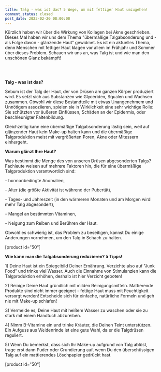 ```yaml
---
title: Talg - was ist das? 5 Wege, um mit fettiger Haut umzugehen!
comment_status: closed
post_date: 2023-02-20 08:00:00
---
```

<!-- wp:paragraph -->
<p>Kürzlich haben wir über die Wirkung von Kollagen bei Akne geschrieben. Dieses Mal haben wir uns dem Thema "übermäßige Talgabsonderung und - als Folge davon - glänzende Haut" gewidmet. Es ist ein aktuelles Thema, denn Menschen mit fettiger Haut klagen vor allem im Frühjahr und Sommer über dieses Problem. Schauen wir uns an, was Talg ist und wie man den unschönen Glanz bekämpft!</p>
<!-- /wp:paragraph -->

<!-- wp:spacer {"height":"35px"} -->
<div style="height:35px" aria-hidden="true" class="wp-block-spacer"></div>
<!-- /wp:spacer -->

<!-- wp:paragraph -->
<p><strong>Talg - was ist das?</strong></p>
<!-- /wp:paragraph -->

<!-- wp:paragraph -->
<p>Sebum ist der Talg der Haut, der von Drüsen am ganzen Körper produziert wird. Es setzt sich aus Substanzen wie Glyceriden, Squalen und Wachsen zusammen. Obwohl wir diese Bestandteile mit etwas Unangenehmem und Unnötigem assoziieren, spielen sie in Wirklichkeit eine sehr wichtige Rolle: Sie schützten vor äußeren Einflüssen, Schäden an der Epidermis, oder beschleunigter Faltenbildung.</p>
<!-- /wp:paragraph -->

<!-- wp:paragraph -->
<p>Gleichzeitig kann eine übermäßige Talgabsonderung lästig sein, weil auf glänzender Haut kein Make-up halten kann und die übermäßige Talgproduktion meist mit vergrößerten Poren, Akne oder Mitessern einhergeht.</p>
<!-- /wp:paragraph -->

<!-- wp:paragraph -->
<p><strong>Warum glänzt Ihre Haut?</strong></p>
<!-- /wp:paragraph -->

<!-- wp:paragraph -->
<p>Was bestimmt die Menge des von unseren Drüsen abgesonderten Talgs? Fachleute weisen auf mehrere Faktoren hin, die für eine übermäßige Talgproduktion verantwortlich sind:</p>
<!-- /wp:paragraph -->

<!-- wp:paragraph -->
<p>- hormonbedingte Anomalien,</p>
<!-- /wp:paragraph -->

<!-- wp:paragraph -->
<p>- Alter (die größte Aktivität ist während der Pubertät),</p>
<!-- /wp:paragraph -->

<!-- wp:paragraph -->
<p>- Tages- und Jahreszeit (in den wärmeren Monaten und am Morgen wird mehr Talg abgesondert),</p>
<!-- /wp:paragraph -->

<!-- wp:paragraph -->
<p>- Mangel an bestimmten Vitaminen,</p>
<!-- /wp:paragraph -->

<!-- wp:paragraph -->
<p>- Neigung zum Reiben und Berühren der Haut.</p>
<!-- /wp:paragraph -->

<!-- wp:paragraph -->
<p>Obwohl es schwierig ist, das Problem zu beseitigen, kannst Du einige Änderungen vornehmen, um den Talg in Schach zu halten.</p>
<!-- /wp:paragraph -->

<!-- wp:shortcode -->
[product id="50"]
<!-- /wp:shortcode -->

<!-- wp:paragraph -->
<p><strong>Wie kann man die Talgabsonderung reduzieren? 5 Tipps!</strong></p>
<!-- /wp:paragraph -->

<!-- wp:paragraph -->
<p>1) Deine Haut ist ein Spiegelbild Deiner Ernährung. Verzichte also auf "Junk Food" und trinke viel Wasser. Auch die Einnahme von Stimulanzien kann die Talgproduktion erhöhen, deshalb ist hier Verzicht geboten!</p>
<!-- /wp:paragraph -->

<!-- wp:paragraph -->
<p>2) Reinige Deine Haut gründlich mit milden Reinigungsmitteln. Mattierende Produkte sind nicht immer geeignet - fettige Haut muss mit Feuchtigkeit versorgt werden! Entscheide sich für einfache, natürliche Formeln und geh nie mit Make-up schlafen!</p>
<!-- /wp:paragraph -->

<!-- wp:paragraph -->
<p>3) Vermeide es, Deine Haut mit heißem Wasser zu waschen oder sie zu stark mit einem Handtuch abzureiben.</p>
<!-- /wp:paragraph -->

<!-- wp:paragraph -->
<p>4) Nimm B-Vitamine ein und trinke Kräuter, die Deinen Teint unterstützen. Ein Aufguss aus Weidenrinde ist eine gute Wahl, da er die Talgdrüsen reguliert.</p>
<!-- /wp:paragraph -->

<!-- wp:paragraph -->
<p>5) Wenn Du bemerkst, dass sich Ihr Make-up aufgrund von Talg ablöst, trage erst dann Puder oder Grundierung auf, wenn Du den überschüssigen Talg auf ein mattierendes Löschpapier gedrückt hast.</p>
<!-- /wp:paragraph -->

<!-- wp:paragraph -->
<p></p>
<!-- /wp:paragraph -->

<!-- wp:shortcode -->
[product id="50"]
<!-- /wp:shortcode -->